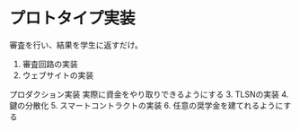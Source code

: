# プロトタイプ実装

審査を行い、結果を学生に返すだけ。

1. 審査回路の実装
2. ウェブサイトの実装

プロダクション実装
実際に資金をやり取りできるようにする
3. TLSNの実装
4. 鍵の分散化
5. スマートコントラクトの実装
6. 任意の奨学金を建てれるようにする
